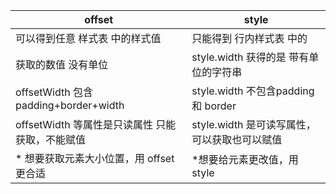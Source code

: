 | offset                                          | style                                        |
| ----------------------------------------------- | -------------------------------------------- |
| 可以得到任意 样式表 中的样式值                  | 只能得到 行内样式表 中的                     |
| 获取的数值 没有单位                             | style.width 获得的是 带有单位的字符串        |
| offsetWidth 包含 padding+border+width           | style.width 不包含padding 和 border          |
| offsetWidth 等属性是只读属性 只能获取，不能赋值 | style.width 是可读写属性，可以获取也可以赋值 |
| * 想要获取元素大小位置，用 offset 更合适        | *想要给元素更改值，用 style                  |

